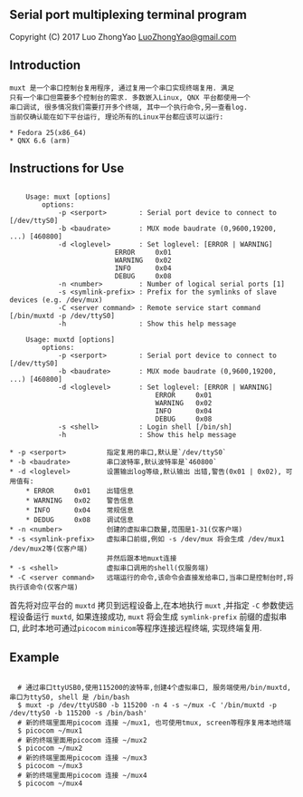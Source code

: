 Serial port multiplexing terminal program
-----------------------------------------

Copyright (C) 2017 Luo ZhongYao <LuoZhongYao@gmail.com>

## Introduction ##

    muxt 是一个串口控制台复用程序, 通过复用一个串口实现终端复用. 满足
    只有一个串口但需要多个控制台的需求. 多数嵌入Linux, QNX 平台都使用一个
    串口调试, 很多情况我们需要打开多个终端, 其中一个执行命令,另一查看log.
    当前仅确认能在如下平台运行, 理论所有的Linux平台都应该可以运行:

    * Fedora 25(x86_64)
    * QNX 6.6 (arm)

## Instructions for Use ##

```

	Usage: muxt [options]
		options:
  			-p <serport>        : Serial port device to connect to [/dev/ttyS0]
  			-b <baudrate>       : MUX mode baudrate (0,9600,19200, ...) [460800]
  			-d <loglevel>       : Set loglevel: [ERROR | WARNING]
                          ERROR     0x01
                          WARNING   0x02
                          INFO      0x04
                          DEBUG     0x08
  			-n <number>         : Number of logical serial ports [1]
  			-s <symlink-prefix> : Prefix for the symlinks of slave devices (e.g. /dev/mux)
  			-C <server command> : Remote service start command [/bin/muxtd -p /dev/ttyS0]
  			-h                  : Show this help message

	Usage: muxtd [options]
		options:
	  		-p <serport>        : Serial port device to connect to [/dev/ttyS0]
	  		-b <baudrate>       : MUX mode baudrate (0,9600,19200, ...) [460800]
	  		-d <loglevel>       : Set loglevel: [ERROR | WARNING]
	  		                        ERROR     0x01
	  		                        WARNING   0x02
	  		                        INFO      0x04
	  		                        DEBUG     0x08
	  		-s <shell>          : Login shell [/bin/sh]
	  		-h                  : Show this help message

```

    * -p <serport>          指定复用的串口,默认是`/dev/ttyS0`
    * -b <baudrate>         串口波特率,默认波特率是`460800`
    * -d <loglevel>         设置输出log等级,默认输出 出错,警告(0x01 | 0x02), 可用值有:
        * ERROR     0x01    出错信息
        * WARNING   0x02    警告信息
        * INFO      0x04    常规信息
        * DEDUG     0x08    调试信息
    * -n <number>           创建的虚拟串口数量,范围是1-31(仅客户端)
    * -s <symlink-prefix>   虚拟串口前缀,例如 -s /dev/mux 将会生成 /dev/mux1 /dev/mux2等(仅客户端)
                            并然后跟本地muxt连接
    * -s <shell>            虚拟串口调用的shell(仅服务端)
    * -C <server command>   远端运行的命令,该命令会直接发给串口,当串口是控制台时,将执行该命令(仅客户端)


  首先将对应平台的 `muxtd` 拷贝到远程设备上,在本地执行 `muxt` ,并指定 `-C` 参数使远程设备运行
  `muxtd`, 如果连接成功, `muxt` 将会生成 `symlink-prefix` 前缀的虚拟串口, 此时本地可通过`picocom`
  `minicom`等程序连接远程终端, 实现终端复用.

## Example ##

```shell
 
  # 通过串口ttyUSB0,使用115200的波特率,创建4个虚拟串口, 服务端使用/bin/muxtd,串口为ttyS0, shell 是 /bin/bash 
  $ muxt -p /dev/ttyUSB0 -b 115200 -n 4 -s ~/mux -C '/bin/muxtd -p /dev/ttyS0 -b 115200 -s /bin/bash'
  # 新的终端里面用picocom 连接 ~/mux1, 也可使用tmux, screen等程序复用本地终端
  $ picocom ~/mux1
  # 新的终端里面用picocom 连接 ~/mux2
  $ picocom ~/mux2
  # 新的终端里面用picocom 连接 ~/mux3
  $ picocom ~/mux3
  # 新的终端里面用picocom 连接 ~/mux4
  $ picocom ~/mux4

```
